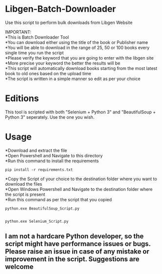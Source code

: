 # Libgen-Batch-Downloader
Use this script to perform bulk downloads from Libgen Website

IMPORTANT:  
    *This is Batch Downloader Tool  
    *You can download either using the title of the book or Publisher name  
    *You will be able to download in the range of 25, 50 or 100 books every single time you run the script  
    *Please verify the keyword that you are going to enter with the libgen site  
    *More precise your keyword the better the results will be  
    *This script will automatically download books starting from the most latest book to old ones based on the upload time  
    *The script is written in a simple manner so edit as per your choice
    
# Editions  

This tool is scripted with both "Selenium + Python 3" and "BeautifulSoup + Python 3" seperately. Use the one you wish.

# Usage

   *Download and extract the file  
   *Open Powershell and Navigate to this directory  
   *Run this command to install the requirements
       
    pip install -r requirements.txt    
        
   *Copy the Script of your choice to the destination folder where you want to download the files  
   *Open Windows Powershell and Navigate to the destination folder where the script is present    
   *Run this command as per the script that you copied
       
    python.exe BeautifulSoup_Script.py
        
        
    python.exe Selenium_Script.py
         
## I am not a hardcare Python developer, so the script might have performance issues or bugs. Please raise an issue in case of any mistake or improvement in the script. Suggestions are welcome
